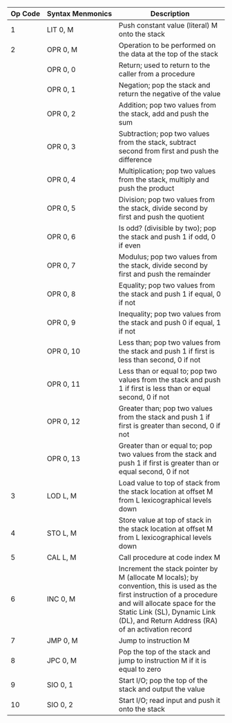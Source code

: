 | Op&nbsp;Code | Syntax&nbsp;Menmonics     | Description                                                                                          |
|---------|----------------------|------------------------------------------------------------------------------------------------------|
| 1       | LIT 0, M             | Push constant value (literal) M onto the stack                                                       |
| 2       | OPR 0, M             | Operation to be performed on the data at the top of the stack                                          |
|         | OPR 0, 0             | Return; used to return to the caller from a procedure                                                |
|         | OPR 0, 1             | Negation; pop the stack and return the negative of the value                                          |
|         | OPR 0, 2             | Addition; pop two values from the stack, add and push the sum                                        |
|         | OPR 0, 3             | Subtraction; pop two values from the stack, subtract second from first and push the difference        |
|         | OPR 0, 4             | Multiplication; pop two values from the stack, multiply and push the product                          |
|         | OPR 0, 5    | Division; pop two values from the stack, divide second by first and push the quotient                 |
|         | OPR 0, 6    | Is odd? (divisible by two); pop the stack and push 1 if odd, 0 if even                              |
|         | OPR 0, 7    | Modulus; pop two values from the stack, divide second by first and push the remainder                 |
|         | OPR 0, 8    | Equality; pop two values from the stack and push 1 if equal, 0 if not                                |
|         | OPR 0, 9    | Inequality; pop two values from the stack and push 0 if equal, 1 if not                              |
|         | OPR 0, 10   | Less than; pop two values from the stack and push 1 if first is less than second, 0 if not          |
|         | OPR 0, 11   | Less than or equal to; pop two values from the stack and push 1 if first is less than or equal second, 0 if not |
|         | OPR 0, 12   | Greater than; pop two values from the stack and push 1 if first is greater than second, 0 if not     |
|         | OPR 0, 13   | Greater than or equal to; pop two values from the stack and push 1 if first is greater than or equal second, 0 if not |
| 3       | LOD L, M    | Load value to top of stack from the stack location at offset M from L lexicographical levels down   |
| 4       | STO L, M    | Store value at top of stack in the stack location at offset M from L lexicographical levels down    |
| 5       | CAL L, M    | Call procedure at code index M                                                                       |
| 6       | INC 0, M    | Increment the stack pointer by M (allocate M locals); by convention, this is used as the first instruction of a procedure and will allocate space for the Static Link (SL), Dynamic Link (DL), and Return Address (RA) of an activation record |
| 7       | JMP 0, M    | Jump to instruction M                                                                                 |
| 8       | JPC 0, M    | Pop the top of the stack and jump to instruction M if it is equal to zero                             |
| 9       | SIO 0, 1    | Start I/O; pop the top of the stack and output the value                                              |
| 10      | SIO 0, 2    | Start I/O; read input and push it onto the stack                                                     |
